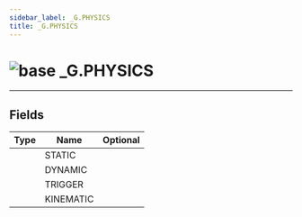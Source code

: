 ```yaml
---
sidebar_label: _G.PHYSICS
title: _G.PHYSICS
---
```


# <img src='/img/wiki/base.png' alt='base' data-tag='env-tag' /> _G.PHYSICS


-----------------
## Fields

| Type   | Name | Optional |
| ------ | ---- | -------: |
|  | STATIC |   |
|  | DYNAMIC |   |
|  | TRIGGER |   |
|  | KINEMATIC |   |


